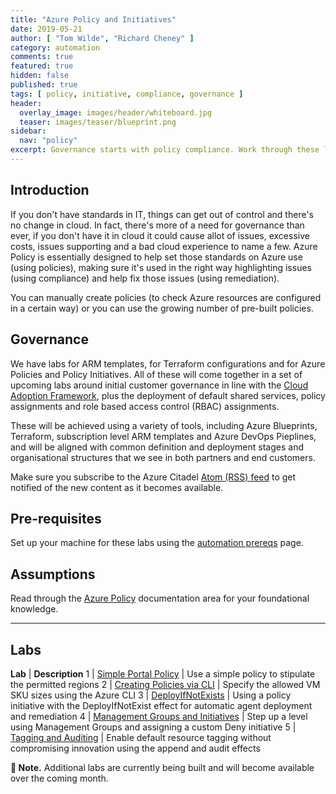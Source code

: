 ```yaml
---
title: "Azure Policy and Initiatives"
date: 2019-05-21
author: [ "Tom Wilde", "Richard Cheney" ]
category: automation
comments: true
featured: true
hidden: false
published: true
tags: [ policy, initiative, compliance, governance ]
header:
  overlay_image: images/header/whiteboard.jpg
  teaser: images/teaser/blueprint.png
sidebar:
  nav: "policy"
excerpt: Governance starts with policy compliance. Work through these labs to make Azure Policy and Initiatives work for you.
---
```


## Introduction

If you don't have standards in IT, things can get out of control and there's no change in cloud. In fact, there's more of a need for governance than ever, if you don't have it in cloud it could cause allot of issues, excessive costs, issues supporting and a bad cloud experience to name a few. Azure Policy is essentially designed to help set those standards on Azure use (using policies), making sure it's used in the right way highlighting issues (using compliance) and help fix those issues (using remediation).

You can manually create policies (to check Azure resources are configured in a certain way) or you can use the growing number of pre-built policies.

## Governance

We have labs for ARM templates, for Terraform configurations and for Azure Policies and Policy Initiatives. All of these will come together in a set of upcoming labs around initial customer governance in line with the [Cloud Adoption Framework](https://aka.ms/caf), plus the deployment of default shared services, policy assignments and role based access control (RBAC) assignments.

These will be achieved using a variety of tools, including Azure Blueprints, Terraform, subscription level ARM templates and Azure DevOps Pieplines, and will be aligned with common definition and deployment stages and organisational structures that we see in both partners and end customers.

Make sure you subscribe to the Azure Citadel [Atom (RSS) feed](/feed.xml) to get notified of the new content as it becomes available.

## Pre-requisites

Set up your machine for these labs using the [automation prereqs](./prereqs) page.

## Assumptions

Read through the [Azure Policy](https://docs.microsoft.com/en-gb/azure/governance/policy/overview) documentation area for your foundational knowledge.

----------

## Labs

**Lab** | **Description**
1 | [Simple Portal Policy](lab1) | Use a simple policy to stipulate the permitted regions
2 | [Creating Policies via CLI](lab2) | Specify the allowed VM SKU sizes using the Azure CLI
3 | [DeployIfNotExists](lab3) | Using a policy initiative with the DeployIfNotExist effect for automatic agent deployment and remediation
4 | [Management Groups and Initiatives](lab4) | Step up a level using Management Groups and assigning a custom Deny initiative
5 | [Tagging and Auditing](lab5) | Enable default resource tagging without compromising innovation using the append and audit effects

**💬 Note.** Additional labs are currently being built and will become available over the coming month.
